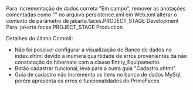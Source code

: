 Para incrementação de dados correta "Em campo", remover as anotações comentadas como "<!-- Somente para testes -->" no arquivo persistence.xml 
em Web.xml alterar o contexto de parâmetro de
<context-param>
        <param-name> jakarta.faces.PROJECT_STAGE</param-name>
        <param-value>Development</param-value>
    </context-param>
Para:
<context-param>
        <param-name> jakarta.faces.PROJECT_STAGE</param-name>
        <param-value>Production</param-value>
    </context-param>

Detalhes do último Commit:

- Não foi possível configurar a visualização do Banco de dados no index.xhtml 
devido à inúmera quantidade de erros provenientes da não constatação do hibernate com a classe Entity_Equipamento.
- Botão cadastrar funcional, leva para a outra guia "Cadastro.xhtml"
- Guia de cadastro não incrementa os itens no banco de dados MySql, porém apresenta os erros e funcionalidades do PrimeFaces
